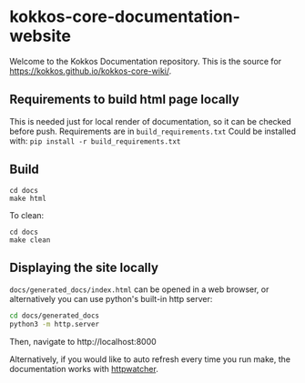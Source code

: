 # kokkos-core-documentation-website
Welcome to the Kokkos Documentation repository.  This is the source for https://kokkos.github.io/kokkos-core-wiki/.

## Requirements to build html page locally

This is needed just for local render of documentation, so it can be checked before push.
Requirements are in `build_requirements.txt`
Could be installed with: `pip install -r build_requirements.txt`

## Build

```
cd docs
make html
```

To clean:
```
cd docs
make clean
```

## Displaying the site locally

`docs/generated_docs/index.html` can be opened in a web browser, or alternatively you can use python's built-in http server:

```bash
cd docs/generated_docs
python3 -m http.server
```

Then, navigate to http://localhost:8000

Alternatively, if you would like to auto refresh every time you run make, the documentation works with [httpwatcher](https://pypi.org/project/httpwatcher/).
